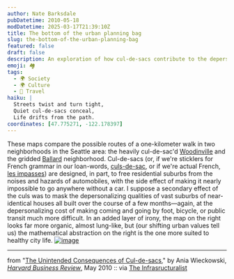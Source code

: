 ```yaml
---
author: Nate Barksdale
pubDatetime: 2010-05-18
modDatetime: 2025-03-17T21:39:10Z
title: The bottom of the urban planning bag
slug: the-bottom-of-the-urban-planning-bag
featured: false
draft: false
description: An exploration of how cul-de-sacs contribute to the depersonalization of suburban life and the challenges they pose for walkability in neighborhoods.
emoji: 🏘️
tags:
  - 🌍 Society
  - 🌍 Culture
  - 📍 Travel
haiku: |
  Streets twist and turn tight,  
  Quiet cul-de-sacs conceal,  
  Life drifts from the path.
coordinates: [47.775271, -122.178397]
---
```


These maps compare the possible routes of a one-kilometer walk in two neighborhoods in the Seattle area: the heavily cul-de-sac'd [Woodinville](http://maps.google.com/maps?f=q&source=s_q&hl=en&geocode=&q=woodinville+seattle&sll=45.530145,-122.811566&sspn=0.011935,0.018797&ie=UTF8&hq=&hnear=Woodinville,+King,+Washington&ll=47.775271,-122.178397&spn=0,0.053945&t=h&z=15&layer=c&cbll=47.759964,-122.167316&panoid=2aMkF9v9a9KJSYbAXr7WUw&cbp=12,267.46,,0,1.32) and the gridded [Ballard](http://maps.google.com/maps?f=q&source=s_q&hl=en&geocode=&q=ballard+seattle&sll=47.759964,-122.167316&sspn=0.023022,0.053945&ie=UTF8&hq=&hnear=Seattle&ll=47.684777,-122.392116&spn=0,0.053945&t=h&z=15&layer=c&cbll=47.675104,-122.37888&panoid=XUNO3CkYJ-NBoAkQcim2GQ&cbp=12,168.27,,0,12.71) neighborhood. Cul-de-sacs (or, if we're sticklers for French grammar in our loan-words, [culs-de-sac](http://en.wikipedia.org/wiki/Cul-de-sac), or if we're actual French, [les impasses](http://fr.wikipedia.org/wiki/Impasse)) are designed, in part, to free residential suburbs from the noises and hazards of automobiles, with the side effect of making it nearly impossible to go anywhere without a car. I suppose a secondary effect of the culs was to mask the depersonalizing qualities of vast suburbs of near-identical houses all built over the course of a few months—again, at the depersonalizing cost of making coming and going by foot, bicycle, or public transit much more difficult. In an added layer of irony, the map on the right looks far more organic, almost lung-like, but (our shifting urban values tell us) the mathematical abstraction on the right is the one more suited to healthy city life. [![image](http://culture-making.com/media/F1005B_A_lg.jpg)](http://hbr.org/2010/05/back-to-the-city/sb1)

---

from "[The Unintended Consequences of Cul-de-sacs](http://hbr.org/2010/05/back-to-the-city/sb1)," by Ania Wieckowski, [_Harvard Business Review_](http://hbr.org/2010/05/back-to-the-city/sb1), May 2010 :: via [The Infrasructuralist](http://www.infrastructurist.com/2010/05/07/how-cul-de-sacs-are-killing-your-community/)
